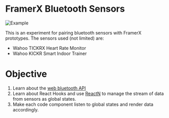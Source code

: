 # FramerX Bluetooth Sensors
![Example](https://media.giphy.com/media/WRLC2Qtq5TpXvLSWed/giphy.gif)

This is an experiment for pairing bluetooth sensors with FramerX prototypes. The sensors used (not limited) are:

- Wahoo TICKRX Heart Rate Monitor
- Wahoo KICKR Smart Indoor Trainer

# Objective

1. Learn about the [web bluetooth API](https://webbluetoothcg.github.io/web-bluetooth/)
2. Learn about React Hooks and use [ReactN](https://github.com/CharlesStover/reactn) to manage the stream of data from sensors as global states.
3. Make each code component listen to global states and render data accordingly.

